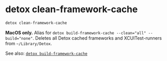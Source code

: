 # detox clean-framework-cache

```bash
detox clean-framework-cache
```

**MacOS only.**
Alias for `detox build-framework-cache --clean="all" --build="none"`. Deletes all Detox cached frameworks and XCUITest-runners from `~/Library/Detox`.

See also: [`detox build-framework-cache`](build-framework-cache.md)
